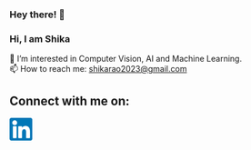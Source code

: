 ### Hey there! 👋

<!--
**sh-r/sh-r** is a ✨ _special_ ✨ repository because its `README.md` (this file) appears on your GitHub profile.

Here are some ideas to get you started:

-->

### Hi, I am Shika

 👯 I’m interested in Computer Vision, AI and Machine Learning. <br />
 📫 How to reach me: shikarao2023@gmail.com <br />

## Connect with me on:

[<img width="40px" src="https://github.com/sh-r/sh-r/blob/76dd47acb1d04365e273712c2788900cd2f73afb/linkedin.svg" />](https://www.linkedin.com/in/shika-rao-ba8b90192/?originalSubdomain=in)
